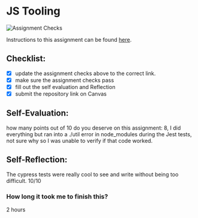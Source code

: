 JS Tooling
===================================
![Assignment Checks](https://github.com/IT3049C-Summer20/3-rock-paper-scissors-daltonco/workflows/Assignment%20Checks/badge.svg)

Instructions to this assignment can be found [here](https://it3049c.github.io/docs/labs/tooling/).

## Checklist:
- [x] update the assignment checks above to the correct link.
- [x] make sure the assignment checks pass
- [x] fill out the self evaluation and Reflection
- [x] submit the repository link on Canvas

## Self-Evaluation: 
how many points out of 10 do you deserve on this assignment: 
8, I did everything but ran into a ./util error in node_modules during the Jest tests, not sure why so I was unable to verify if that code worked.

## Self-Reflection:
The cypress tests were really cool to see and write without being too difficult. 10/10

### How long it took me to finish this?
2 hours
